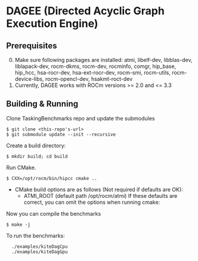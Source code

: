 # DAGEE (Directed Acyclic Graph Execution Engine)

## Prerequisites

0. Make sure following packages are installed: atmi, libelf-dev, libblas-dev, liblapack-dev, rocm-dkms, rocm-dev, rocminfo, comgr,
hip_base, hip_hcc, hsa-rocr-dev, hsa-ext-rocr-dev, rocm-smi, rocm-utils,
rocm-device-libs, rocm-opencl-dev, hsakmt-roct-dev 
1. Currently, DAGEE works with ROCm versions >= 2.0 and <= 3.3

## Building & Running

Clone TaskingBenchmarks repo and update the submodules

```
$ git clone <this-repo's-url>
$ git submodule update --init --recursive
```

Create a build directory:

```
$ mkdir build; cd build
```

Run CMake. 

```
$ CXX=/opt/rocm/bin/hipcc cmake ..
```
- CMake build options are as follows (Not required if defaults are OK):
  - ATMI_ROOT (default path /opt/rocm/atmi)
If these defaults are correct, you can omit the options when running cmake: 


Now you can compile the benchmarks

```
$ make -j
```

To run the benchmarks: 

```
  ./examples/kiteDagCpu
  ./examples/kiteDagGpu
```
